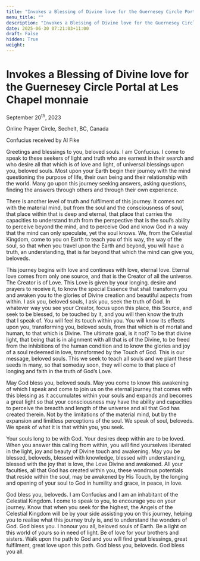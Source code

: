 ```yaml
---
title: "Invokes a Blessing of Divine love for the Guernesey Circle Portal at Les Chapel monnaie"
menu_title: ""
description: "Invokes a Blessing of Divine love for the Guernesey Circle Portal at Les Chapel monnaie"
date: 2025-06-30 07:21:03+11:00
draft: False
hidden: True
weight:
---
```

# Invokes a Blessing of Divine love for the Guernesey Circle Portal at Les Chapel monnaie

September 20<sup>th</sup>, 2023

Online Prayer Circle, Sechelt, BC, Canada

Confucius received by Al Fike

Greetings and blessings to you, beloved souls. I am Confucius. I come to speak to these seekers of light and truth who are earnest in their search and who desire all that which is of love and light, of universal blessings upon you, beloved souls. Most upon your Earth begin their journey with the mind questioning the purpose of life, their own being and their relationship with the world. Many go upon this journey seeking answers, asking questions, finding the answers through others and through their own experience.

There is another level of truth and fulfilment of this journey. It comes not with the material mind, but from the soul and the consciousness of soul, that place within that is deep and eternal, that place that carries the capacities to understand truth from the perspective that is the soul’s ability to perceive beyond the mind, and to perceive God and know God in a way that the mind can only speculate, yet the soul knows. We, from the Celestial Kingdom, come to you on Earth to teach you of this way, the way of the soul, so that when you travel upon the Earth and beyond, you will have a truth, an understanding, that is far beyond that which the mind can give you, beloveds.

This journey begins with love and continues with love, eternal love. Eternal love comes from only one source, and that is the Creator of all the universe. The Creator is of Love. This Love is given by your longing. desire and prayers to receive it, to know the special Essence that shall transform you and awaken you to the glories of Divine creation and beautiful aspects from within. I ask you, beloved souls, I ask you, seek the truth of God. In whatever way you see your Creator, focus upon this place, this Source, and seek to be blessed, to be touched by it, and you will then know the truth that I speak of. You will feel its touch within you. You will know its effects upon you, transforming you, beloved souls, from that which is of mortal and human, to that which is Divine. The ultimate goal, is it not? To be that divine light, that being that is in alignment with all that is of the Divine, to be freed from the inhibitions of the human condition and to know the glories and joy of a soul redeemed in love, transformed by the Touch of God. This is our message, beloved souls. This we seek to teach all souls and we plant these seeds in many, so that someday soon, they will come to that place of longing and faith in the truth of God’s Love.

May God bless you, beloved souls. May you come to know this awakening of which I speak and come to join us on the eternal journey that comes with this blessing as it accumulates within your souls and expands and becomes a great light so that your consciousness may have the ability and capacities to perceive the breadth and length of the universe and all that God has created therein. Not by the limitations of the material mind, but by the expansion and limitless perceptions of the soul. We speak of soul, beloveds. We speak of what it is that within you, you seek.

Your souls long to be with God. Your desires deep within are to be loved. When you answer this calling from within, you will find yourselves liberated in the light, joy and beauty of Divine touch and awakening. May you be blessed, beloveds, blessed with knowledge, blessed with understanding, blessed with the joy that is love, the Love Divine and awakened. All your faculties, all that God has created within you, these wondrous potentials that reside within the soul, may be awakened by His Touch, by the longing and opening of your soul to God in humility and grace, in peace, in love.

God bless you, beloveds. I am Confucius and I am an inhabitant of the Celestial Kingdom. I come to speak to you, to encourage you on your journey. Know that when you seek for the highest, the Angels of the Celestial Kingdom will be by your side assisting you on this journey, helping you to realise what this journey truly is, and to understand the wonders of God. God bless you. I honour you all, beloved souls of Earth. Be a light on this world of yours so in need of light. Be of love for your brothers and sisters. Walk upon the path to God and you will find great blessings, great fulfilment, great love upon this path. God bless you, beloveds. God bless you all.

